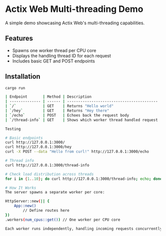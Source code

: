 # Actix Web Multi-threading Demo

A simple demo showcasing Actix Web's multi-threading capabilities.

## Features

- Spawns one worker thread per CPU core  
- Displays the handling thread ID for each request  
- Includes basic GET and POST endpoints  

## Installation

```bash
cargo run 

| Endpoint       | Method | Description                               |
| -------------- | ------ | ----------------------------------------- |
| `/`            | GET    | Returns "Hello world"                     |
| `/hey`         | GET    | Returns "Hey there"                       |
| `/echo`        | POST   | Echoes back the request body              |
| `/thread-info` | GET    | Shows which worker thread handled request |

Testing

# Basic endpoints
curl http://127.0.0.1:3000/
curl http://127.0.0.1:3000/hey
curl -X POST --data "Hello from curl!" http://127.0.0.1:3000/echo

# Thread info
curl http://127.0.0.1:3000/thread-info

# Check load distribution across threads
for i in {1..10}; do curl http://127.0.0.1:3000/thread-info; echo; done

# How It Works
The server spawns a separate worker per core:

HttpServer::new(|| {
    App::new()
        // Define routes here
})
.workers(num_cpus::get()) // One worker per CPU core

Each worker runs independently, handling incoming requests concurrently. 